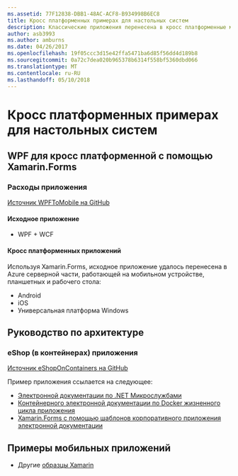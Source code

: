 ```yaml
---
ms.assetid: 77F12838-DBB1-48AC-ACF8-B934998B6EC8
title: Кросс платформенных примерах для настольных систем
description: Классические приложения перенесена в кросс платформенные мобильные приложения.
author: asb3993
ms.author: amburns
ms.date: 04/26/2017
ms.openlocfilehash: 19f05ccc3d15e42ffa5471ba6d85f56dd4d189b8
ms.sourcegitcommit: 0a72c7dea020b965378b6314f558bf5360dbd066
ms.translationtype: MT
ms.contentlocale: ru-RU
ms.lasthandoff: 05/10/2018
---
```

# <a name="cross-platform-desktop-samples"></a>Кросс платформенных примерах для настольных систем

## <a name="wpf-to-cross-platform-with-xamarinforms"></a>WPF для кросс платформенной с помощью Xamarin.Forms

### <a name="expenses-app"></a>Расходы приложения

[Источник WPFToMobile на GitHub](https://github.com/nishanil/WPFToMobile)

#### <a name="original-app"></a>Исходное приложение

* WPF + WCF

#### <a name="cross-platform-apps"></a>Кросс платформенных приложений

Используя Xamarin.Forms, исходное приложение удалось перенесена в Azure серверной части, работающей на мобильном устройстве, планшетных и рабочего стола:

* Android
* iOS
* Универсальная платформа Windows 

## <a name="architecture-guidance"></a>Руководство по архитектуре

### <a name="eshop-on-containers-app"></a>eShop (в контейнерах) приложения

[Источник eShopOnContainers на GitHub](https://github.com/dotnet-architecture/eShopOnContainers)

Пример приложения ссылается на следующее:

* [Электронной документации по .NET Микрослужбами](https://aka.ms/microservicesebook)
* [Контейнерного электронной документации по Docker жизненного цикла приложения](https://aka.ms/dockerlifecycleebook)
* [Xamarin.Forms с помощью шаблонов корпоративного приложения электронной документации](~/xamarin-forms/enterprise-application-patterns/index.md)

## <a name="mobile-app-samples"></a>Примеры мобильных приложений

* Другие [образцы Xamarin](https://developer.xamarin.com/samples/)

